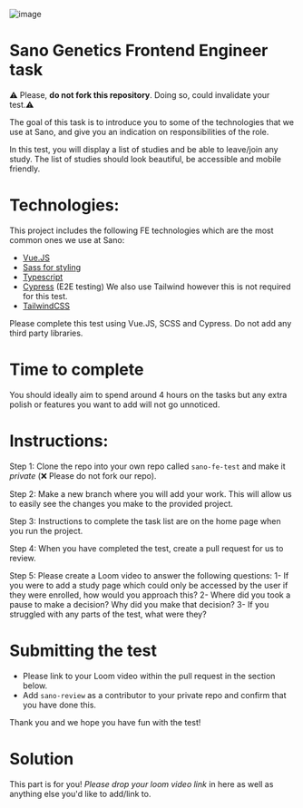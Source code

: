 ![image](https://user-images.githubusercontent.com/13378850/176657886-e99a1dff-afcf-431f-a093-757cddba0d15.png)

# Sano Genetics Frontend Engineer task

⚠️ Please, **do not fork this repository**. Doing so, could invalidate your test.⚠️

The goal of this task is to introduce you to some of the technologies that we use at Sano, and give you an indication on responsibilities of the role.

In this test, you will display a list of studies and be able to leave/join any study. The list of studies should look beautiful, be accessible and mobile friendly.

# Technologies:
This project includes the following FE technologies which are the most common ones we use at Sano:
- <a href="https://vuejs.org/guide/introduction.html" target="_blank">Vue.JS</a>
- <a href="https://sass-lang.com/" target="_blank">Sass for styling</a>
- <a href="https://www.typescriptlang.org/" target="_blank">Typescript</a>
- <a href="https://www.cypress.io/" target="_blank">Cypress</a> (E2E testing)
We also use Tailwind however this is not required for this test.
- <a href="https://tailwindcss.com/" target="_blank">TailwindCSS</a>

Please complete this test using Vue.JS, SCSS and Cypress. Do not add any third party libraries.

# Time to complete
You should ideally aim to spend around 4 hours on the tasks but any extra polish or features you want to add will not go unnoticed.

# Instructions:
Step 1: Clone the repo into your own repo called `sano-fe-test` and make it <em>private</em> (❌ Please do not fork our repo).

Step 2: Make a new branch where you will add your work. This will allow us to easily see the changes you make to the provided project.

Step 3: Instructions to complete the task list are on the home page when you run the project.

Step 4: When you have completed the test, create a pull request for us to review.

Step 5: Please create a Loom video to answer the following questions:
  1-  If you were to add a study page which could only be accessed by the user if they were enrolled, how would you approach this?
  2-  Where did you took a pause to make a decision? Why did you make that decision?
  3-  If you struggled with any parts of the test, what were they?

# Submitting the test

- Please link to your Loom video within the pull request in the section below.
- Add `sano-review` as a contributor to your private repo and confirm that you have done this.

Thank you and we hope you have fun with the test!

# Solution

This part is for you! <em>Please drop your loom video link</em> in here as well as anything else you'd like to add/link to.
